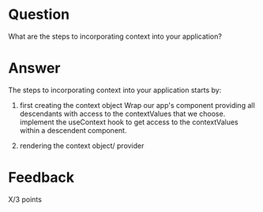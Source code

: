# Question

What are the steps to incorporating context into your application?

# Answer
The steps to incorporating context into your application starts by:

1. first creating the context object 
Wrap our app's component providing all descendants with access to the contextValues that we choose.
implement the useContext hook to get access to the contextValues within a descendent component.

2. rendering the context object/ provider


# Feedback

X/3 points
